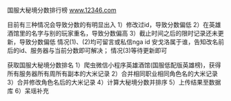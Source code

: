 国服大秘境分数排行榜
www.12346.com

目前有三种情况会导致分数的有明显出入
1）修改过id，导致分数偏低
2）在英雄酒馆里的名字与别的玩家重名，导致分数偏高
3）截止时间之后的限时记录还未更新，导致分数偏低
情况(1)、(2)均可留言或私信nga id 安戈洛属于谁，告知改名前后的id、服务器与当前分数即可解决；
情况(3)等待更新即可

获取国服大秘境分数排名
1）爬虫微信小程序英雄酒馆(国服低配版英雄榜)，获得所有服务器所有周所有副本的大米记录
2）合并相同职业相同角色名的大米记录
3）合并修改角色名后的大米记录
4）计算大秘境分数并排序
5）上传结果至数据库
6）呆瑶补充
